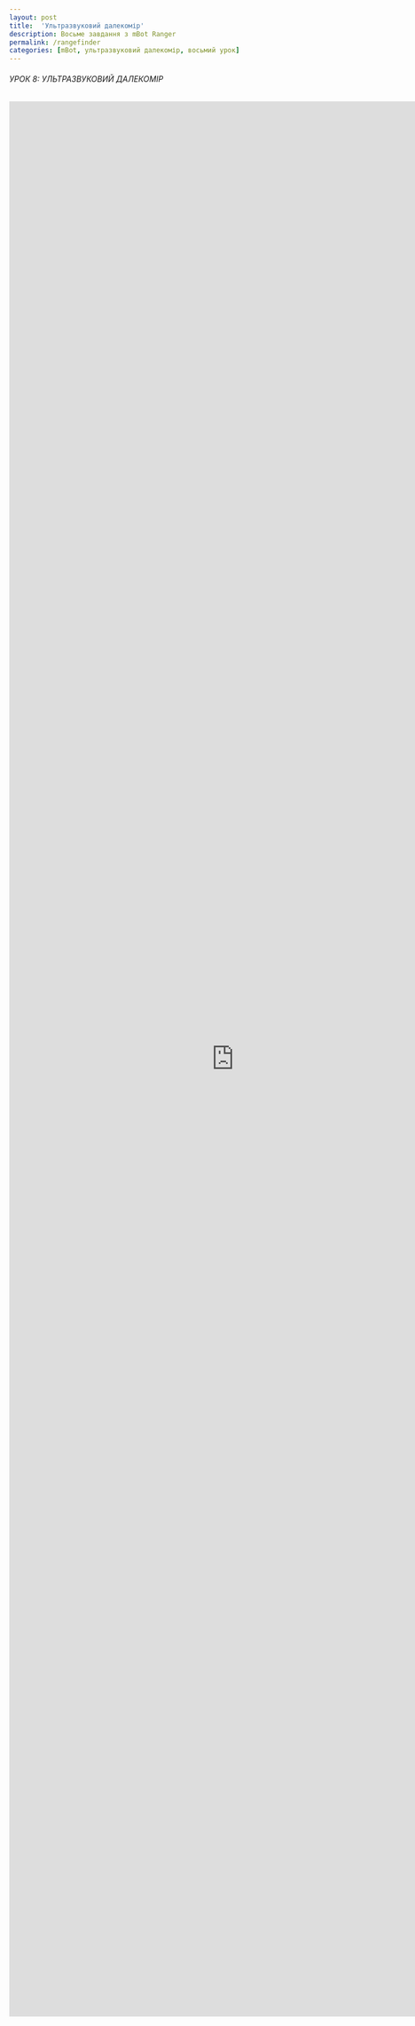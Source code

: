 ```yaml
---
layout: post
title:  'Ультразвуковий далекомір'
description: Восьме завдання з mBot Ranger
permalink: /rangefinder
categories: [mBot, ультразвуковий далекомір, восьмий урок]
---
```


###### УРОК 8:  УЛЬТРАЗВУКОВИЙ ДАЛЕКОМІР    

<embed src="https://osvita-code.github.io/robot/pdf/8.pdf" width="810px" height="3450px" />